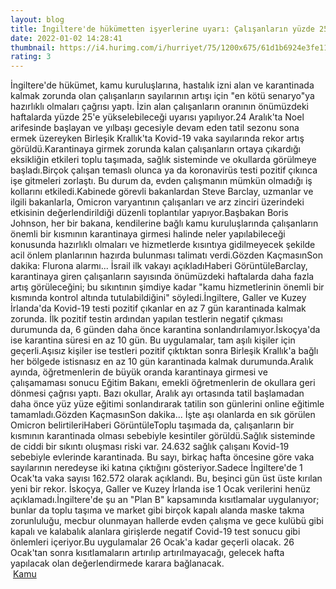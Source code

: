 ```yaml
--- 
layout: blog
title: İngiltere'de hükümetten işyerlerine uyarı: Çalışanların yüzde 25'i hastalık iznine ayrılabilir
date: 2022-01-02 14:28:41
thumbnail: https://i4.hurimg.com/i/hurriyet/75/1200x675/61d1b6924e3fe11c84e04464.jpg
rating: 3
---
```

İngiltere'de hükümet, kamu kuruluşlarına, hastalık izni alan ve karantinada kalmak zorunda olan çalışanların sayılarının artışı için "en kötü senaryo"ya hazırlıklı olmaları çağrısı yaptı. İzin alan çalışanların oranının önümüzdeki haftalarda yüzde 25'e yükselebileceği uyarısı yapılıyor.24 Aralık'ta Noel arifesinde başlayan ve yılbaşı gecesiyle devam eden tatil sezonu sona ermek üzereyken Birleşik Krallık'ta Kovid-19 vaka sayılarında rekor artış görüldü.Karantinaya girmek zorunda kalan çalışanların ortaya çıkardığı eksikliğin etkileri toplu taşımada, sağlık sisteminde ve okullarda görülmeye başladı.Birçok çalışan temaslı olunca ya da koronavirüs testi pozitif çıkınca işe gitmeleri zorlaştı. Bu durum da, evden çalışmanın mümkün olmadığı iş kollarını etkiledi.Kabinede görevli bakanlardan Steve Barclay, uzmanlar ve ilgili bakanlarla, Omicron varyantının çalışanları ve arz zinciri üzerindeki etkisinin değerlendirildiği düzenli toplantılar yapıyor.Başbakan Boris Johnson, her bir bakana, kendilerine bağlı kamu kuruluşlarında çalışanların önemli bir kısmının karantinaya girmesi halinde neler yapılabileceği konusunda hazırlıklı olmaları ve hizmetlerde kısıntıya gidilmeyecek şekilde acil önlem planlarının hazırda bulunması talimatı verdi.Gözden KaçmasınSon dakika: Flurona alarmı... İsrail ilk vakayı açıkladıHaberi GörüntüleBarclay, karantinaya giren çalışanların sayısında önümüzdeki haftalarda daha fazla artış görüleceğini; bu sıkıntının şimdiye kadar "kamu hizmetlerinin önemli bir kısmında kontrol altında tutulabildiğini" söyledi.İngiltere, Galler ve Kuzey İrlanda'da Kovid-19 testi pozitif çıkanlar en az 7 gün karantinada kalmak zorunda. İlk pozitif testin ardından yapılan testlerin negatif çıkması durumunda da, 6 günden daha önce karantina sonlandırılamıyor.İskoçya'da ise karantina süresi en az 10 gün. Bu uygulamalar, tam aşılı kişiler için geçerli.Aşısız kişiler ise testleri pozitif çıktıktan sonra Birleşik Krallık'a bağlı her bölgede istisnasız en az 10 gün karantinada kalmak durumunda.Aralık ayında, öğretmenlerin de büyük oranda karantinaya girmesi ve çalışamaması sonucu Eğitim Bakanı, emekli öğretmenlerin de okullara geri dönmesi çağrısı yaptı. Bazı okullar, Aralık ayı ortasında tatil başlamadan daha önce yüz yüze eğitimi sonlandırarak tatilin son günlerini online eğitimle tamamladı.Gözden KaçmasınSon dakika... İşte aşı olanlarda en sık görülen Omicron belirtileriHaberi GörüntüleToplu taşımada da, çalışanların bir kısmının karantinada olması sebebiyle kesintiler görüldü.Sağlık sisteminde de ciddi bir sıkıntı oluşması riski var. 24.632 sağlık çalışanı Kovid-19 sebebiyle evlerinde karantinada. Bu sayı, birkaç hafta öncesine göre vaka sayılarının neredeyse iki katına çıktığını gösteriyor.Sadece İngiltere'de 1 Ocak'ta vaka sayısı 162.572 olarak açıklandı. Bu, beşinci gün üst üste kırılan yeni bir rekor. İskoçya, Galler ve Kuzey İrlanda ise 1 Ocak verilerini henüz açıklamadı.İngiltere'de şu an "Plan B" kapsamında kısıtlamalar uygulanıyor; bunlar da toplu taşıma ve market gibi birçok kapalı alanda maske takma zorunluluğu, mecbur olunmayan hallerde evden çalışma ve gece kulübü gibi kapalı ve kalabalık alanlara girişlerde negatif Covid-19 test sonucu gibi önlemleri içeriyor.Bu uygulamalar 26 Ocak'a kadar geçerli olacak. 26 Ocak'tan sonra kısıtlamaların artırılıp artırılmayacağı, gelecek hafta yapılacak olan değerlendirmede karara bağlanacak.</br>&nbsp;<a href="">Kamu</a>